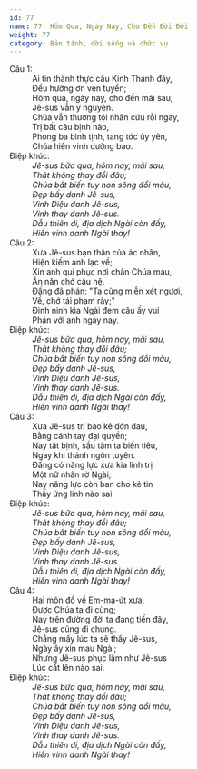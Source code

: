 ```yaml
---
id: 77
name: 77. Hôm Qua, Ngày Nay, Cho Đến Đời Đời
weight: 77
category: Bản tánh, đời sống và chức vụ
---
```

<dl><dt>Câu 1:</dt><dd data-verse="1">Ai tin thành thực câu Kinh Thánh đây, <br/>Đều hưởng ơn vẹn tuyền; <br/>Hôm qua, ngày nay, cho đến mãi sau, <br/>Jê-sus vẫn y nguyên. <br/>Chúa vẫn thương tội nhân cứu rỗi ngay, <br/>Trị bất câu bịnh nào, <br/>Phong ba bình tịnh, tang tóc ủy yên, <br/>Chúa hiển vinh dường bao. </dd><dt>Điệp khúc:</dt><dd data-chorus="1"><em>Jê-sus bữa qua, hôm nay, mãi sau, <br/>Thật không thay đổi đâu; <br/>Chúa bất biến tuy non sông đổi màu, <br/>Đẹp bấy danh Jê-sus, <br/>Vinh Diệu danh Jê-sus, <br/>Vinh thay danh Jê-sus. <br/>Dẫu thiên di, địa dịch Ngài còn đấy, <br/>Hiển vinh danh Ngài thay! </em></dd><dt>Câu 2:</dt><dd data-verse="2">Xưa Jê-sus bạn thân của ác nhân, <br/>Hiện kiếm anh lạc về; <br/>Xin anh qui phục nơi chân Chúa mau, <br/>Ăn năn chớ câu nệ. <br/>Ðấng đã phán: "Ta cũng miễn xét ngươi, <br/>Về, chớ tái phạm rày;" <br/>Ðinh ninh kìa Ngài đem câu ấy vui <br/>Phán với anh ngày nay. </dd><dt>Điệp khúc:</dt><dd data-chorus="1"><em>Jê-sus bữa qua, hôm nay, mãi sau, <br/>Thật không thay đổi đâu; <br/>Chúa bất biến tuy non sông đổi màu, <br/>Đẹp bấy danh Jê-sus, <br/>Vinh Diệu danh Jê-sus, <br/>Vinh thay danh Jê-sus. <br/>Dẫu thiên di, địa dịch Ngài còn đấy, <br/>Hiển vinh danh Ngài thay! </em></dd><dt>Câu 3:</dt><dd data-verse="3">Xưa Jê-sus trị bao kẻ đớn đau, <br/>Bằng cánh tay đại quyền; <br/>Nay tật bịnh, sầu tâm ta biến tiêu, <br/>Ngay khi thánh ngôn tuyên. <br/>Đấng có năng lực xưa kia linh trị <br/>Một nữ nhân rờ Ngài; <br/>Nay năng lực còn ban cho kẻ tin <br/>Thấy ứng linh nào sai. </dd><dt>Điệp khúc:</dt><dd data-chorus="1"><em>Jê-sus bữa qua, hôm nay, mãi sau, <br/>Thật không thay đổi đâu; <br/>Chúa bất biến tuy non sông đổi màu, <br/>Đẹp bấy danh Jê-sus, <br/>Vinh Diệu danh Jê-sus, <br/>Vinh thay danh Jê-sus. <br/>Dẫu thiên di, địa dịch Ngài còn đấy, <br/>Hiển vinh danh Ngài thay! </em></dd><dt>Câu 4:</dt><dd data-verse="4">Hai môn đồ về Em-ma-út xưa, <br/>Ðược Chúa ta đi cùng; <br/>Nay trên đường đời ta đang tiến đây, <br/>Jê-sus cũng đi chung. <br/>Chẳng mấy lúc ta sẽ thấy Jê-sus, <br/>Ngày ấy xin mau Ngài; <br/>Nhưng Jê-sus phục lâm như Jê-sus <br/>Lúc cất lên nào sai. </dd><dt>Điệp khúc:</dt><dd data-chorus="1"><em>Jê-sus bữa qua, hôm nay, mãi sau, <br/>Thật không thay đổi đâu; <br/>Chúa bất biến tuy non sông đổi màu, <br/>Đẹp bấy danh Jê-sus, <br/>Vinh Diệu danh Jê-sus, <br/>Vinh thay danh Jê-sus. <br/>Dẫu thiên di, địa dịch Ngài còn đấy, <br/>Hiển vinh danh Ngài thay! </em></dd></dl>
